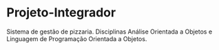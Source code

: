 # Projeto-Integrador
Sistema de gestão de pizzaria.
Disciplinas Análise Orientada a Objetos e Linguagem de Programação Orientada a Objetos.
